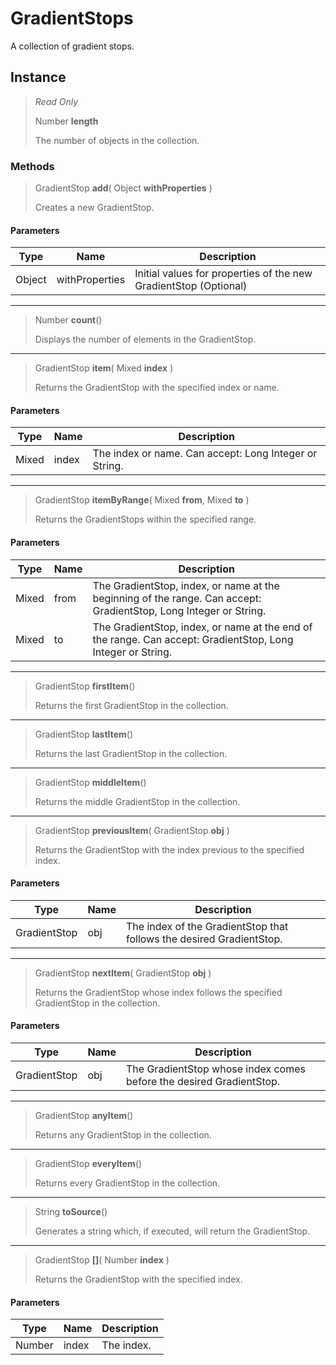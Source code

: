 # GradientStops
A collection of gradient stops.

## Instance
> *Read Only* 
> 
> Number **length** 
>
> The number of objects in the collection.

### Methods
> GradientStop **add**( Object **withProperties** )
> 
> Creates a new GradientStop.
#### Parameters
| Type | Name | Description |
|---|---|---|
| Object | withProperties | Initial values for properties of the new GradientStop (Optional) |

*** 
> Number **count**()
> 
> Displays the number of elements in the GradientStop.
*** 
> GradientStop **item**( Mixed **index** )
> 
> Returns the GradientStop with the specified index or name.
#### Parameters
| Type | Name | Description |
|---|---|---|
| Mixed | index | The index or name. Can accept: Long Integer or String. |

*** 
> GradientStop **itemByRange**( Mixed **from**, Mixed **to** )
> 
> Returns the GradientStops within the specified range.
#### Parameters
| Type | Name | Description |
|---|---|---|
| Mixed | from | The GradientStop, index, or name at the beginning of the range. Can accept: GradientStop, Long Integer or String. |
| Mixed | to | The GradientStop, index, or name at the end of the range. Can accept: GradientStop, Long Integer or String. |

*** 
> GradientStop **firstItem**()
> 
> Returns the first GradientStop in the collection.
*** 
> GradientStop **lastItem**()
> 
> Returns the last GradientStop in the collection.
*** 
> GradientStop **middleItem**()
> 
> Returns the middle GradientStop in the collection.
*** 
> GradientStop **previousItem**( GradientStop **obj** )
> 
> Returns the GradientStop with the index previous to the specified index.
#### Parameters
| Type | Name | Description |
|---|---|---|
| GradientStop | obj | The index of the GradientStop that follows the desired GradientStop. |

*** 
> GradientStop **nextItem**( GradientStop **obj** )
> 
> Returns the GradientStop whose index follows the specified GradientStop in the collection.
#### Parameters
| Type | Name | Description |
|---|---|---|
| GradientStop | obj | The GradientStop whose index comes before the desired GradientStop. |

*** 
> GradientStop **anyItem**()
> 
> Returns any GradientStop in the collection.
*** 
> GradientStop **everyItem**()
> 
> Returns every GradientStop in the collection.
*** 
> String **toSource**()
> 
> Generates a string which, if executed, will return the GradientStop.
*** 
> GradientStop **[]**( Number **index** )
> 
> Returns the GradientStop with the specified index.
#### Parameters
| Type | Name | Description |
|---|---|---|
| Number | index | The index. |


